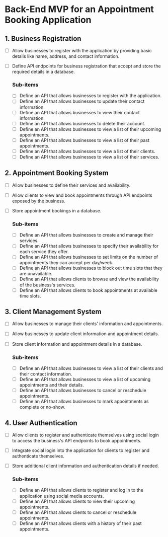 # Back-End MVP for an Appointment Booking Application

## 1. Business Registration

- [ ] Allow businesses to register with the application by providing basic details like name, address, and contact
  information.
- [ ] Define API endpoints for business registration that accept and store the required details in a database.

  ### Sub-items
    - [ ] Define an API that allows businesses to register with the application.
    - [ ] Define an API that allows businesses to update their contact information.
    - [ ] Define an API that allows businesses to view their contact information.
    - [ ] Define an API that allows businesses to delete their account.
    - [ ] Define an API that allows businesses to view a list of their upcoming appointments.
    - [ ] Define an API that allows businesses to view a list of their past appointments.
    - [ ] Define an API that allows businesses to view a list of their clients.
    - [ ] Define an API that allows businesses to view a list of their services.

## 2. Appointment Booking System

- [ ] Allow businesses to define their services and availability.
- [ ] Allow clients to view and book appointments through API endpoints exposed by the business.
- [ ] Store appointment bookings in a database.

  ### Sub-items
    - [ ] Define an API that allows businesses to create and manage their services.
    - [ ] Define an API that allows businesses to specify their availability for each service they offer.
    - [ ] Define an API that allows businesses to set limits on the number of appointments they can accept per
      day/week.
    - [ ] Define an API that allows businesses to block out time slots that they are unavailable.
    - [ ] Define an API that allows clients to browse and view the availability of the business's services.
    - [ ] Define an API that allows clients to book appointments at available time slots.

## 3. Client Management System

- [ ] Allow businesses to manage their clients' information and appointments.
- [ ] Allow businesses to update client information and appointment details.
- [ ] Store client information and appointment details in a database.

  ### Sub-items
    - [ ] Define an API that allows businesses to view a list of their clients and their contact information.
    - [ ] Define an API that allows businesses to view a list of upcoming appointments and their details.
    - [ ] Define an API that allows businesses to cancel or reschedule appointments.
    - [ ] Define an API that allows businesses to mark appointments as complete or no-show.

## 4. User Authentication

- [ ] Allow clients to register and authenticate themselves using social login to access the business's API endpoints to
  book appointments.
- [ ] Integrate social login into the application for clients to register and authenticate themselves.
- [ ] Store additional client information and authentication details if needed.

  ### Sub-items
    - [ ] Define an API that allows clients to register and log in to the application using social media accounts.
    - [ ] Define an API that allows clients to view their upcoming appointments.
    - [ ] Define an API that allows clients to cancel or reschedule appointments.
    - [ ] Define an API that allows clients with a history of their past appointments.
